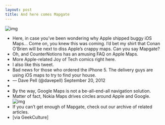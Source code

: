 ```yaml
---
layout: post
title: And here comes Mapgate
---
```

![img](http://media.idownloadblog.com/wp-content/uploads/2012/06/3D-Maps-icon.png)
* Here, in case you’ve been wondering why Apple shipped buggy iOS Maps… Come on, you knew this was coming. I’d bet my shirt that Conan O’Brien will be next to diss Apple’s crappy maps. Can you say Mapgate?
* Oh, and CounterNotions has an amusing FAQ on Apple Maps.
* More Apple-related Joy of Tech comics right here.
* I also like this tweet.
* Bad news for those who ordered the iPhone 5. The delivery guys are using iOS maps to try to find your house.
* — Dave Pell (@davepell) September 20, 2012
*  
* By the way, Google Maps is not a be-all-end-all navigation solution.
* Matter of fact, Nokia Maps drives circles around Apple and Google.
![img](http://media.idownloadblog.com/wp-content/uploads/2012/09/Joy-of-Tech-Apple-Mapgate.jpeg)
* If you can’t get enough of Mapgate, check out our archive of related articles.
* [via GeekCulture]

